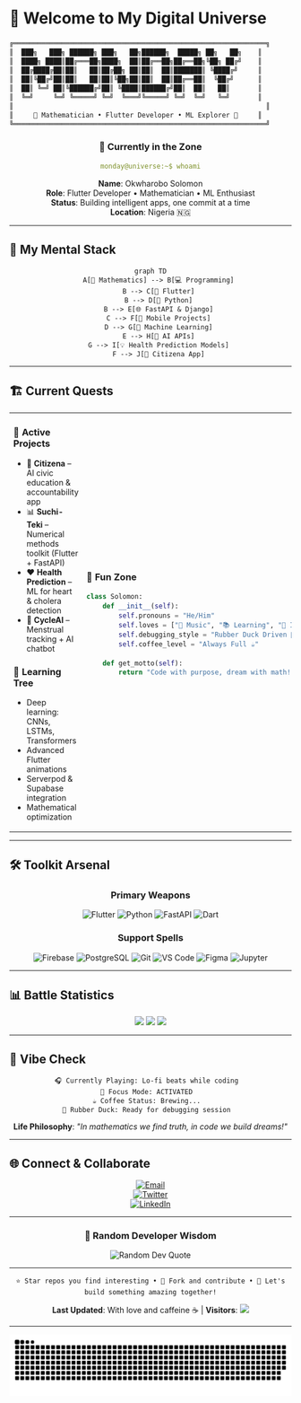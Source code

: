 # 🌟 Welcome to My Digital Universe

```ascii
╔═══════════════════════════════════════════════════════════════╗
║  ███╗   ███╗ ██████╗ ███╗   ██╗██████╗  █████╗ ██╗   ██╗    ║
║  ████╗ ████║██╔═══██╗████╗  ██║██╔══██╗██╔══██╗╚██╗ ██╔╝    ║
║  ██╔████╔██║██║   ██║██╔██╗ ██║██║  ██║███████║ ╚████╔╝     ║
║  ██║╚██╔╝██║██║   ██║██║╚██╗██║██║  ██║██╔══██║  ╚██╔╝      ║
║  ██║ ╚═╝ ██║╚██████╔╝██║ ╚████║██████╔╝██║  ██║   ██║       ║
║  ╚═╝     ╚═╝ ╚═════╝ ╚═╝  ╚═══╝╚═════╝ ╚═╝  ╚═╝   ╚═╝       ║
║                                                               ║
║     🔮 Mathematician • Flutter Developer • ML Explorer 🔮     ║
╚═══════════════════════════════════════════════════════════════╝
```

<div align="center">

### 🎯 Currently in the Zone

```yaml
monday@universe:~$ whoami
```

**Name**: Okwharobo Solomon  
**Role**: Flutter Developer • Mathematician • ML Enthusiast  
**Status**: Building intelligent apps, one commit at a time  
**Location**: Nigeria 🇳🇬  

</div>

---

## 🧠 My Mental Stack

<div align="center">

```mermaid
graph TD
    A[🧮 Mathematics] --> B[💻 Programming]
    B --> C[📱 Flutter]
    B --> D[🐍 Python]
    B --> E[🌐 FastAPI & Django]
    C --> F[🚀 Mobile Projects]
    D --> G[🤖 Machine Learning]
    E --> H[🧠 AI APIs]
    G --> I[💡 Health Prediction Models]
    F --> J[📱 Citizena App]
```

</div>

---

## 🏗️ Current Quests

<table>
<tr>
<td width="50%">

### 🔧 Active Projects
- 📱 **Citizena** – AI civic education & accountability app  
- 📊 **Suchi-Teki** – Numerical methods toolkit (Flutter + FastAPI)  
- ❤️ **Health Prediction** – ML for heart & cholera detection  
- 🤖 **CycleAI** – Menstrual tracking + AI chatbot  

### 🌱 Learning Tree
- Deep learning: CNNs, LSTMs, Transformers  
- Advanced Flutter animations  
- Serverpod & Supabase integration  
- Mathematical optimization

</td>
<td width="50%">

### 🎪 Fun Zone

```python
class Solomon:
    def __init__(self):
        self.pronouns = "He/Him"
        self.loves = ["🎵 Music", "📚 Learning", "🚀 Innovation"]
        self.debugging_style = "Rubber Duck Driven 🦆"
        self.coffee_level = "Always Full ☕"
    
    def get_motto(self):
        return "Code with purpose, dream with math! 🌟"
```

</td>
</tr>
</table>

---

## 🛠️ Toolkit Arsenal

<div align="center">

### **Primary Weapons**
![Flutter](https://img.shields.io/badge/Flutter-02569B?style=for-the-badge&logo=flutter&logoColor=white)
![Python](https://img.shields.io/badge/Python-3776AB?style=for-the-badge&logo=python&logoColor=white)
![FastAPI](https://img.shields.io/badge/FastAPI-005571?style=for-the-badge&logo=fastapi&logoColor=white)
![Dart](https://img.shields.io/badge/Dart-0175C2?style=for-the-badge&logo=dart&logoColor=white)

### **Support Spells**
![Firebase](https://img.shields.io/badge/Firebase-FFCA28?style=flat-square&logo=firebase&logoColor=black)
![PostgreSQL](https://img.shields.io/badge/PostgreSQL-316192?style=flat-square&logo=postgresql&logoColor=white)
![Git](https://img.shields.io/badge/Git-F05032?style=flat-square&logo=git&logoColor=white)
![VS Code](https://img.shields.io/badge/VS_Code-007ACC?style=flat-square&logo=visual-studio-code&logoColor=white)
![Figma](https://img.shields.io/badge/Figma-F24E1E?style=flat-square&logo=figma&logoColor=white)
![Jupyter](https://img.shields.io/badge/Jupyter-F37626?style=flat-square&logo=jupyter&logoColor=white)

</div>

---

## 📊 Battle Statistics

<div align="center">
<img src="https://github-readme-stats.vercel.app/api?username=black-coda&theme=radical&show_icons=true&hide_border=true&count_private=true&bg_color=0D1117&title_color=F85D7F&icon_color=F8D866&text_color=FFFFFF" height="165"/>
<img src="https://github-readme-streak-stats.herokuapp.com/?user=black-coda&theme=radical&hide_border=true&background=0D1117&stroke=F85D7F&ring=F8D866&fire=F85D7F&currStreakLabel=FFFFFF" height="165"/>
<img src="https://github-readme-stats.vercel.app/api/top-langs/?username=black-coda&theme=radical&hide_border=true&bg_color=0D1117&title_color=F85D7F&text_color=FFFFFF&layout=compact&langs_count=8" height="165"/>
</div>

---

## 🎵 Vibe Check

<div align="center">

```
🎧 Currently Playing: Lo-fi beats while coding  
🎯 Focus Mode: ACTIVATED  
☕ Coffee Status: Brewing...  
🦆 Rubber Duck: Ready for debugging session  
```

**Life Philosophy**: *"In mathematics we find truth, in code we build dreams!"*

</div>

---

## 🌐 Connect & Collaborate

<div align="center">

[![Email](https://img.shields.io/badge/📧_Email-mondaysolomon01@gmail.com-EA4335?style=for-the-badge&logo=gmail&logoColor=white)](mailto:mondaysolomon01@gmail.com)  
[![Twitter](https://img.shields.io/badge/🐦_Twitter-@SOkwharobo-1DA1F2?style=for-the-badge&logo=twitter&logoColor=white)](https://x.com/SOkwharobo)  
[![LinkedIn](https://img.shields.io/badge/💼_LinkedIn-Connect-0077B5?style=for-the-badge&logo=linkedin&logoColor=white)](https://linkedin.com/in/your-profile)

</div>

---

<div align="center">

### 🎲 Random Developer Wisdom

<img src="https://quotes-github-readme.vercel.app/api?type=horizontal&theme=radical&border=true" alt="Random Dev Quote"/>

</div>

---

<div align="center">

```
⭐ Star repos you find interesting • 🍴 Fork and contribute • 💬 Let's build something amazing together!
```

**Last Updated**: With love and caffeine ☕ | **Visitors**: ![](https://visitor-badge.laobi.icu/badge?page_id=black-coda.black-coda)

</div>

---

<div align="center">
  <img src="https://raw.githubusercontent.com/platane/platane/output/github-contribution-grid-snake-dark.svg" alt="Snake animation" />
</div>
